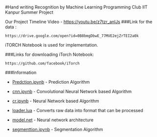 #Hand writing Recognition by Machine Learning 
Programming Club IIT Kanpur Summer Project

Our Project Timeline Video - https://youtu.be/z7tzr_anlJs
###Link for the data :

	https://drive.google.com/open?id=0B8bmgDbwE_77MVE2ejZrTEI2a0k

iTORCH Notebook is used for implementation.

###Links for downloading iTorch Notebook:

	https://github.com/facebook/iTorch

###Information

* [Predction.ipynb](https://github.com/Sshanu/ml_HR/blob/master/Predction.ipynb) - Prediction Algorithm
	
* [cnn.ipynb](https://github.com/Sshanu/ml_HR/blob/master/cnn.ipynb) - 	Convolutional Neural Network based Algorithm

* [cr.ipynb](https://github.com/Sshanu/ml_HR/blob/master/cr.ipynb) - Neural Network based Algorithm

* [loader.lua](https://github.com/Sshanu/ml_HR/blob/master/loader.lua) - Converts raw data into format that can be processed

* [model.net](https://github.com/Sshanu/ml_HR/blob/master/model.net) - Neural network architecture

* [segmenttion.ipynb](https://github.com/Sshanu/ml_HR/blob/master/segmentation.ipynb) - Segmentation Algorithm


	

	

	
